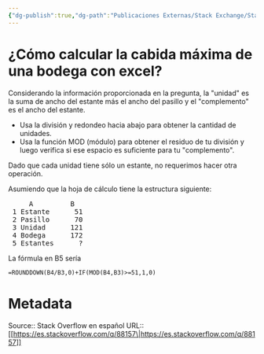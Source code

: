 ```yaml
---
{"dg-publish":true,"dg-path":"Publicaciones Externas/Stack Exchange/Stack Overflow en español/es.stackoverflow.com-88157.md","permalink":"/publicaciones-externas/stack-exchange/stack-overflow-en-espanol/es-stackoverflow-com-88157/","title":"¿Cómo calcular la cabida máxima de una bodega con excel?","hide":true,"noteIcon":"\"0\"","created":"2024-04-03T12:49:10.679-06:00","updated":"2024-04-05T16:43:52.271-06:00"}
---
```


# ¿Cómo calcular la cabida máxima de una bodega con excel?

Considerando la información proporcionada en la pregunta, la "unidad" es la suma de ancho del estante más el ancho del pasillo y el "complemento" es el ancho del estante.

- Usa la división y redondeo hacia abajo para obtener la cantidad de unidades.
- Usa la función MOD (módulo) para obtener el residuo de tu división y luego verifica si ese espacio es suficiente para tu "complemento".

Dado que cada unidad tiene sólo un estante, no requerimos hacer otra operación.

Asumiendo que la hoja de cálculo tiene la estructura siguiente:

<pre>
     A         B
 1 Estante      51
 2 Pasillo      70
 3 Unidad      121
 4 Bodega      172
 5 Estantes      ?
</pre>

La fórmula en B5 sería

<!-- language: lang-none -->

    =ROUNDDOWN(B4/B3,0)+IF(MOD(B4,B3)>=51,1,0)

# Metadata
Source:: Stack Overflow en español
URL:: [[https://es.stackoverflow.com/q/88157\|https://es.stackoverflow.com/q/88157]]


